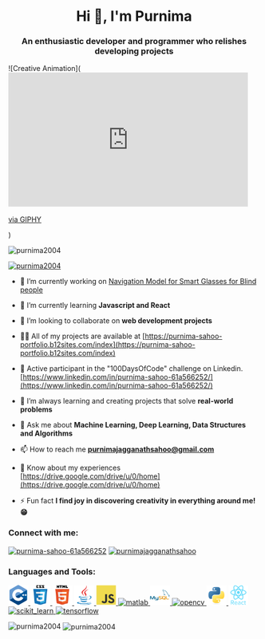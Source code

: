 <h1 align="center">Hi 👋, I'm Purnima</h1>
<h3 align="center">An enthusiastic developer and programmer who relishes developing projects</h3>

![Creative Animation](<iframe src="https://giphy.com/embed/YyJug6GHHv5aYF3fSD" width="480" height="269" style="" frameBorder="0" class="giphy-embed" allowFullScreen></iframe><p><a href="https://giphy.com/gifs/YyJug6GHHv5aYF3fSD">via GIPHY</a></p>)  
 
<p align="left"> <img src="https://komarev.com/ghpvc/?username=purnima2004&label=Profile%20views&color=0e75b6&style=flat" alt="purnima2004" /> </p>

<p align="left"> <a href="https://github.com/ryo-ma/github-profile-trophy"><img src="https://github-profile-trophy.vercel.app/?username=purnima2004" alt="purnima2004" /></a> </p>

- 🔭 I’m currently working on [Navigation Model for Smart Glasses for Blind people](https://github.com/Purnima2004/Smart-Glasses-for-Visually-Impaired-People)

- 🌱 I’m currently learning **Javascript and React**

- 👯 I’m looking to collaborate on **web development projects**

- 👨‍💻 All of my projects are available at [https://purnima-sahoo-portfolio.b12sites.com/index](https://purnima-sahoo-portfolio.b12sites.com/index)

- 📝 Active participant in the "100DaysOfCode" challenge on Linkedin. [https://www.linkedin.com/in/purnima-sahoo-61a566252/](https://www.linkedin.com/in/purnima-sahoo-61a566252/)

- 🤝 I’m always learning and creating projects that solve **real-world problems**

- 💬 Ask me about **Machine Learning, Deep Learning, Data Structures and Algorithms**

- 📫 How to reach me **purnimajagganathsahoo@gmail.com**

- 📄 Know about my experiences [https://drive.google.com/drive/u/0/home](https://drive.google.com/drive/u/0/home)

- ⚡ Fun fact **I find joy in discovering creativity in everything around me!😁**

<h3 align="left">Connect with me:</h3>
<p align="left">
<a href="https://linkedin.com/in/purnima-sahoo-61a566252" target="blank"><img align="center" src="https://raw.githubusercontent.com/rahuldkjain/github-profile-readme-generator/master/src/images/icons/Social/linked-in-alt.svg" alt="purnima-sahoo-61a566252" height="30" width="40" /></a>
<a href="https://www.leetcode.com/purnimajagganathsahoo" target="blank"><img align="center" src="https://raw.githubusercontent.com/rahuldkjain/github-profile-readme-generator/master/src/images/icons/Social/leet-code.svg" alt="purnimajagganathsahoo" height="30" width="40" /></a>
</p>

<h3 align="left">Languages and Tools:</h3>
<p align="left"> <a href="https://www.w3schools.com/cpp/" target="_blank" rel="noreferrer"> <img src="https://raw.githubusercontent.com/devicons/devicon/master/icons/cplusplus/cplusplus-original.svg" alt="cplusplus" width="40" height="40"/> </a> <a href="https://www.w3schools.com/css/" target="_blank" rel="noreferrer"> <img src="https://raw.githubusercontent.com/devicons/devicon/master/icons/css3/css3-original-wordmark.svg" alt="css3" width="40" height="40"/> </a> <a href="https://www.w3.org/html/" target="_blank" rel="noreferrer"> <img src="https://raw.githubusercontent.com/devicons/devicon/master/icons/html5/html5-original-wordmark.svg" alt="html5" width="40" height="40"/> </a> <a href="https://www.java.com" target="_blank" rel="noreferrer"> <img src="https://raw.githubusercontent.com/devicons/devicon/master/icons/java/java-original.svg" alt="java" width="40" height="40"/> </a> <a href="https://developer.mozilla.org/en-US/docs/Web/JavaScript" target="_blank" rel="noreferrer"> <img src="https://raw.githubusercontent.com/devicons/devicon/master/icons/javascript/javascript-original.svg" alt="javascript" width="40" height="40"/> </a> <a href="https://www.mathworks.com/" target="_blank" rel="noreferrer"> <img src="https://upload.wikimedia.org/wikipedia/commons/2/21/Matlab_Logo.png" alt="matlab" width="40" height="40"/> </a> <a href="https://www.mysql.com/" target="_blank" rel="noreferrer"> <img src="https://raw.githubusercontent.com/devicons/devicon/master/icons/mysql/mysql-original-wordmark.svg" alt="mysql" width="40" height="40"/> </a> <a href="https://opencv.org/" target="_blank" rel="noreferrer"> <img src="https://www.vectorlogo.zone/logos/opencv/opencv-icon.svg" alt="opencv" width="40" height="40"/> </a> <a href="https://www.python.org" target="_blank" rel="noreferrer"> <img src="https://raw.githubusercontent.com/devicons/devicon/master/icons/python/python-original.svg" alt="python" width="40" height="40"/> </a> <a href="https://reactjs.org/" target="_blank" rel="noreferrer"> <img src="https://raw.githubusercontent.com/devicons/devicon/master/icons/react/react-original-wordmark.svg" alt="react" width="40" height="40"/> </a> <a href="https://scikit-learn.org/" target="_blank" rel="noreferrer"> <img src="https://upload.wikimedia.org/wikipedia/commons/0/05/Scikit_learn_logo_small.svg" alt="scikit_learn" width="40" height="40"/> </a> <a href="https://www.tensorflow.org" target="_blank" rel="noreferrer"> <img src="https://www.vectorlogo.zone/logos/tensorflow/tensorflow-icon.svg" alt="tensorflow" width="40" height="40"/> </a> </p>

<p><img align="left" src="https://github-readme-stats.vercel.app/api/top-langs?username=purnima2004&show_icons=true&locale=en&layout=compact" alt="purnima2004" /></p>

<p>&nbsp;<img align="center" src="https://github-readme-stats.vercel.app/api?username=purnima2004&show_icons=true&locale=en" alt="purnima2004" /></p>
